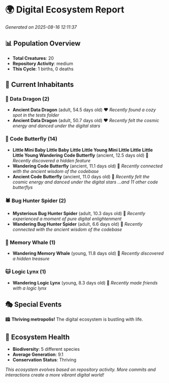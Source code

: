 # 🌍 Digital Ecosystem Report
*Generated on 2025-08-16 12:11:37*

## 📊 Population Overview
- **Total Creatures**: 20
- **Repository Activity**: medium
- **This Cycle**: 1 births, 0 deaths

## 👥 Current Inhabitants

### 🐉 Data Dragon (2)
- **Ancient Data Dragon** (adult, 54.5 days old) ❤️
  *Recently found a cozy spot in the tests folder*
- **Ancient Data Dragon** (adult, 50.7 days old) ❤️
  *Recently felt the cosmic energy and danced under the digital stars*

### 🦋 Code Butterfly (14)
- **Little Mini Baby Little Baby Little Little Young Mini Little Little Little Little Young Wandering Code Butterfly** (ancient, 12.5 days old) 💛
  *Recently discovered a hidden feature*
- **Wandering Code Butterfly** (ancient, 11.1 days old) 💛
  *Recently connected with the ancient wisdom of the codebase*
- **Ancient Code Butterfly** (ancient, 11.0 days old) 💛
  *Recently felt the cosmic energy and danced under the digital stars*
  *...and 11 other code butterflys*

### 🕷️ Bug Hunter Spider (2)
- **Mysterious Bug Hunter Spider** (adult, 10.3 days old) 💚
  *Recently experienced a moment of pure digital enlightenment*
- **Wandering Bug Hunter Spider** (adult, 6.6 days old) 💚
  *Recently connected with the ancient wisdom of the codebase*

### 🐋 Memory Whale (1)
- **Wandering Memory Whale** (young, 11.8 days old) 💚
  *Recently discovered a hidden treasure*

### 🐱 Logic Lynx (1)
- **Wandering Logic Lynx** (young, 8.3 days old) 💚
  *Recently made friends with a logic lynx*

## 🎭 Special Events

🏙️ **Thriving metropolis!** The digital ecosystem is bustling with life.

## 🔬 Ecosystem Health
- **Biodiversity**: 5 different species
- **Average Generation**: 9.1
- **Conservation Status**: Thriving

*This ecosystem evolves based on repository activity. More commits and interactions create a more vibrant digital world!*
